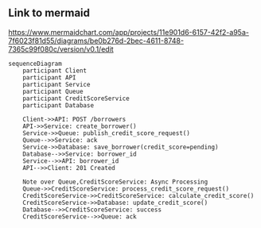 ## Link to mermaid
https://www.mermaidchart.com/app/projects/11e901d6-6157-42f2-a95a-7f6023f81d55/diagrams/be0b276d-2bec-4611-8748-7365c99f080c/version/v0.1/edit

```
sequenceDiagram
    participant Client
    participant API
    participant Service
    participant Queue
    participant CreditScoreService
    participant Database

    Client->>API: POST /borrowers
    API->>Service: create_borrower()
    Service->>Queue: publish_credit_score_request()
    Queue-->>Service: ack
    Service->>Database: save_borrower(credit_score=pending)
    Database-->>Service: borrower_id
    Service-->>API: borrower_id
    API-->>Client: 201 Created

    Note over Queue,CreditScoreService: Async Processing
    Queue->>CreditScoreService: process_credit_score_request()
    CreditScoreService->>CreditScoreService: calculate_credit_score()
    CreditScoreService->>Database: update_credit_score()
    Database-->>CreditScoreService: success
    CreditScoreService-->>Queue: ack
```